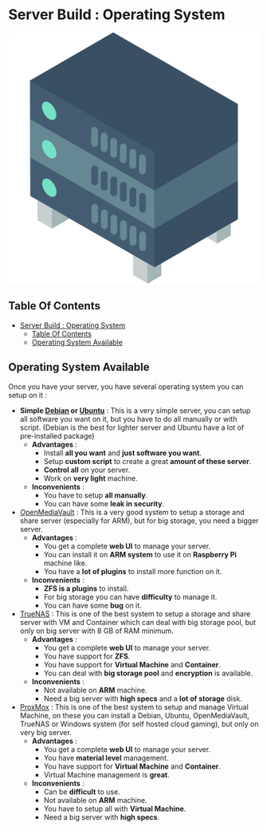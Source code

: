 # Server Build : Operating System

![Icon](../icon.png)

## Table Of Contents

- [Server Build : Operating System](#server-build--operating-system)
  - [Table Of Contents](#table-of-contents)
  - [Operating System Available](#operating-system-available)

## Operating System Available

Once you have your server, you have several operating system you can setup on it :

- **Simple [Debian](https://www.debian.org/) or [Ubuntu](https://ubuntu.com/download/server)** : This is a very simple server, you can setup all software you want on it, but you have to do all manually or with script. (Debian is the best for lighter server and Ubuntu have a lot of pre-installed package)
  - **Advantages** :
    - Install **all you want** and **just software you want**.
    - Setup **custom script** to create a great **amount of these server**.
    - **Control all** on your server.
    - Work on **very light** machine.
  - **Inconvenients** :
    - You have to setup **all manually**.
    - You can have some **leak in security**.
- [OpenMediaVault](https://www.openmediavault.org/) : This is a very good system to setup a storage and share server (especially for ARM), but for big storage, you need a bigger server.
  - **Advantages** :
    - You get a complete **web UI** to manage your server.
    - You can install it on **ARM system** to use it on **Raspberry Pi** machine like.
    - You have a **lot of plugins** to install more function on it.
  - **Inconvenients** :
    - **ZFS is a plugins** to install.
    - For big storage you can have **difficulty** to manage it.
    - You can have some **bug** on it.
- [TrueNAS](https://www.truenas.com/) : This is one of the best system to setup a storage and share server with VM and Container which can deal with big storage pool, but only on big server with 8 GB of RAM minimum.
  - **Advantages** :
    - You get a complete **web UI** to manage your server.
    - You have support for **ZFS**.
    - You have support for **Virtual Machine** and **Container**.
    - You can deal with **big storage pool** and **encryption** is available.
  - **Inconvenients** :
    - Not available on **ARM** machine.
    - Need a big server with **high specs** and a **lot of storage** disk.
- [ProxMox](https://www.proxmox.com/en/) : This is one of the best system to setup and manage Virtual Machine, on these you can install a Debian, Ubuntu, OpenMediaVault, TrueNAS or Windows system (for self hosted cloud gaming), but only on very big server.
  - **Advantages** :
    - You get a complete **web UI** to manage your server.
    - You have **material level** management.
    - You have support for **Virtual Machine** and **Container**.
    - Virtual Machine management is **great**.
  - **Inconvenients** :
    - Can be **difficult** to use.
    - Not available on **ARM** machine.
    - You have to setup all with **Virtual Machine**.
    - Need a big server with **high specs**.
